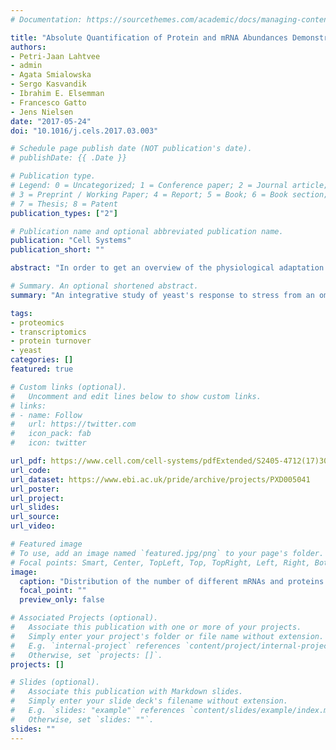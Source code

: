 ```yaml
---
# Documentation: https://sourcethemes.com/academic/docs/managing-content/

title: "Absolute Quantification of Protein and mRNA Abundances Demonstrate Variability in Gene-Specific Translation Efficiency in Yeast"
authors:
- Petri-Jaan Lahtvee
- admin
- Agata Smialowska
- Sergo Kasvandik
- Ibrahim E. Elsemman
- Francesco Gatto
- Jens Nielsen
date: "2017-05-24"
doi: "10.1016/j.cels.2017.03.003"

# Schedule page publish date (NOT publication's date).
# publishDate: {{ .Date }}

# Publication type.
# Legend: 0 = Uncategorized; 1 = Conference paper; 2 = Journal article;
# 3 = Preprint / Working Paper; 4 = Report; 5 = Book; 6 = Book section;
# 7 = Thesis; 8 = Patent
publication_types: ["2"]

# Publication name and optional abbreviated publication name.
publication: "Cell Systems"
publication_short: ""

abstract: "In order to get an overview of the physiological adaptation to stress in _S. cerevisiae_, in this study we measured absolute abundances (i.e. number of copies per cell) of over 5000 mRNAs and 2000 proteins, under 10 different conditions of stress (heat stress, osmotic stress and ethanol stress). We also estimated degradation rates for over 1000 proteins, in order to compute variability in translational efficiency across different processes in the cell. This multi-layered dataset has proven extremely helpful in my research, and I keep coming back to it whenever I want to validate methods or unveil more yeast biology."

# Summary. An optional shortened abstract.
summary: "An integrative study of yeast's response to stress from an omics perspective."

tags:
- proteomics
- transcriptomics
- protein turnover
- yeast
categories: []
featured: true

# Custom links (optional).
#   Uncomment and edit lines below to show custom links.
# links:
# - name: Follow
#   url: https://twitter.com
#   icon_pack: fab
#   icon: twitter

url_pdf: https://www.cell.com/cell-systems/pdfExtended/S2405-4712(17)30088-1
url_code:
url_dataset: https://www.ebi.ac.uk/pride/archive/projects/PXD005041
url_poster:
url_project:
url_slides:
url_source:
url_video:

# Featured image
# To use, add an image named `featured.jpg/png` to your page's folder.
# Focal points: Smart, Center, TopLeft, Top, TopRight, Left, Right, BottomLeft, Bottom, BottomRight.
image:
  caption: "Distribution of the number of different mRNAs and proteins in yeast. Taken from the original publication: https://www.doi.org/10.1016/j.cels.2017.03.003"
  focal_point: ""
  preview_only: false

# Associated Projects (optional).
#   Associate this publication with one or more of your projects.
#   Simply enter your project's folder or file name without extension.
#   E.g. `internal-project` references `content/project/internal-project/index.md`.
#   Otherwise, set `projects: []`.
projects: []

# Slides (optional).
#   Associate this publication with Markdown slides.
#   Simply enter your slide deck's filename without extension.
#   E.g. `slides: "example"` references `content/slides/example/index.md`.
#   Otherwise, set `slides: ""`.
slides: ""
---
```

